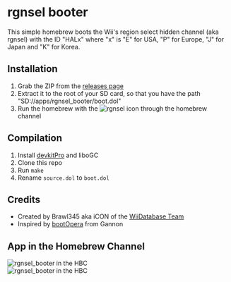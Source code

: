 # rgnsel booter
This simple homebrew boots the Wii's region select hidden channel (aka rgnsel) with the ID "HALx" where "x" is "E" for USA, "P" for Europe, "J" for Japan and "K" for Korea.

## Installation
1. Grab the ZIP from the [releases page](https://github.com/Brawl345/rgnsel_booter/releases)
2. Extract it to the root of your SD card, so that you have the path "SD://apps/rgnsel_booter/boot.dol"
3. Run the homebrew with the ![rgnsel](https://static.wiidatabase.de/rgnsel.png) icon through the homebrew channel

## Compilation
1. Install [devkitPro](http://devkitpro.org/) and liboGC
2. Clone this repo
3. Run `make`
4. Rename `source.dol` to `boot.dol`

## Credits
- Created by Brawl345 aka iCON of the [WiiDatabase Team](https://wiidatabase.de/)
- Inspired by [bootOpera](http://wiibrew.org/wiki/BootOpera) from Gannon

## App in the Homebrew Channel
![rgnsel_booter in the HBC](https://static.wiidatabase.de/rgnsel_booter-HBC.png)  
![rgnsel_booter in the HBC](https://static.wiidatabase.de/rgnsel_booter-HBC2.png)